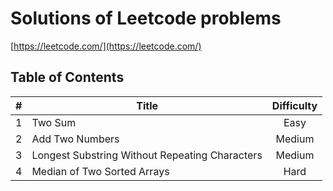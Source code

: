 # Solutions of Leetcode problems

[https://leetcode.com/](https://leetcode.com/)

## Table of Contents

|  #  | Title                                          | Difficulty |
| :-: | ---------------------------------------------- | :--------: |
|  1  | Two Sum                                        |    Easy    |
|  2  | Add Two Numbers                                |   Medium   |
|  3  | Longest Substring Without Repeating Characters |   Medium   |
|  4  | Median of Two Sorted Arrays                    |    Hard    |
